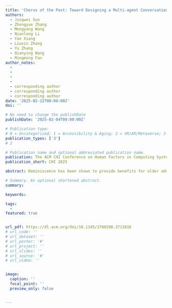 ```yaml
---
title: 'Chorus of the Past: Toward Designing a Multi-agent Conversational Reminiscence System with Digital Artifacts for Older Adults'
authors:
  - Jingwei Sun
  - Zhongyue Zhang
  - Mengyang Wang
  - Nianlong Li
  - Yan Xiang
  - Liuxin Zhang
  - Yu Zhang
  - Qianying Wang
  - Mingming Fan
author_notes:
  -
  -
  -
  -
  - corresponding author
  - corresponding author
  - corresponding author
date: '2025-02-22T00:00:00Z'
doi: ''

# No need to change the publishDate 
publishDate: '2025-02-04T00:00:00Z'

# Publication type: 
# 0 = Uncategorized; 1 = Accessibility & Aging; 2 = VR/AR/Metaverse; 3 = Human-AI Collaboration; 4 = UX Methodology; 5 = Social Computing; 6 = Sensing;  7 = Thesis; 8 = Patent
publication_types: ['3']
# 2

# Publication name and optional abbreviated publication name.
publication: The ACM CHI Conference on Human Factors in Computing Systems 2025
publication_short: CHI 2025

abstract: Reminiscence has been shown to provide benefits for older adults, but traditionally relies on personal photos as memory cues and interactions with real people who may not always be available. We present ReminiBuddy, a novel LLM-powered multi-agent conversational system, which allows older adults to engage with two distinct agents—one embodying an older identity and the other a younger identity—while using not only personal photos but also 3D models of generic nostalgic objects as memory cues. Our study, with older adult participants, found that the conversational approach both enjoyable and beneficial for reminiscence. While the younger agent was perceived as more emotionally engaging, the older one fostered greater resonance in content. Personal photos prompted autobiographical memories, whereas 3D generic nostalgic objects evoked shared memories of an era, contributing to a more multifaceted reminiscence experience. We further present design implications for better supporting older adults in reminiscing with LLM-powered conversational agents.

# Summary. An optional shortened abstract.
summary: 

keywords: 

tags:
  - 
featured: true


url_pdf: https://dl.acm.org/doi/10.1145/3706598.3713810
# url_code: ''
# url_dataset: ''
# url_poster: '#'
# url_project: ''
# url_slides: ''
# url_source: '#'
# url_video: ''


image:
  caption: ''
  focal_point: ''
  preview_only: false


---
```


<!-- put your youtube/vimeo video ID here if possible -->
<!-- {{< bilibili BV1nA411z7RZ >}} -->



